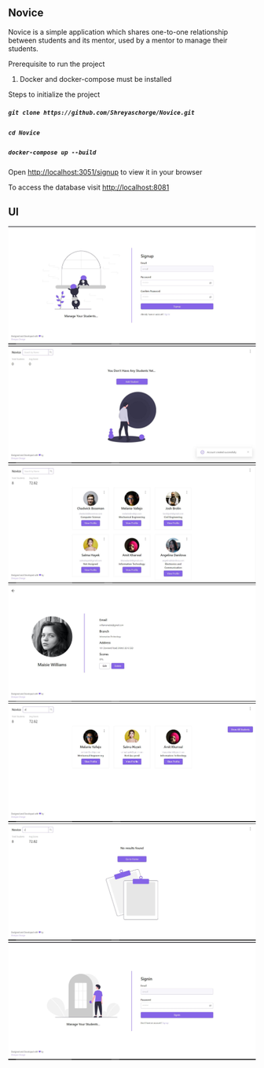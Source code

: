 ## Novice

Novice is a simple application which shares one-to-one relationship between students and its mentor, used by a mentor to manage their students.

Prerequisite to run the project

1. Docker and docker-compose must be installed

Steps to initialize the project

##### `git clone https://github.com/Shreyaschorge/Novice.git`

##### `cd Novice`

##### `docker-compose up --build`

Open [http://localhost:3051/signup](http://localhost:3051/signin) to view it in your browser

To access the database visit [http://localhost:8081](http://localhost:8081)

## UI

<img src="snapshots/signup.JPG">

<img src="snapshots/zeroStateStudent.JPG">

<img src="snapshots/home.JPG">

<img src="snapshots/showStudent.JPG">

<img src="snapshots/search.JPG">

<img src="snapshots/zeroStateSearch.JPG">

<img src="snapshots/signin.JPG">
